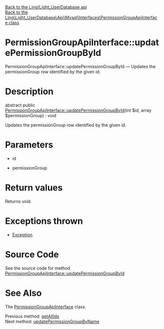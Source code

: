 [Back to the Ling/Light_UserDatabase api](https://github.com/lingtalfi/Light_UserDatabase/blob/master/doc/api/Ling/Light_UserDatabase.md)<br>
[Back to the Ling\Light_UserDatabase\Api\Mysql\Interfaces\PermissionGroupApiInterface class](https://github.com/lingtalfi/Light_UserDatabase/blob/master/doc/api/Ling/Light_UserDatabase/Api/Mysql/Interfaces/PermissionGroupApiInterface.md)


PermissionGroupApiInterface::updatePermissionGroupById
================



PermissionGroupApiInterface::updatePermissionGroupById — Updates the permissionGroup row identified by the given id.




Description
================


abstract public [PermissionGroupApiInterface::updatePermissionGroupById](https://github.com/lingtalfi/Light_UserDatabase/blob/master/doc/api/Ling/Light_UserDatabase/Api/Mysql/Interfaces/PermissionGroupApiInterface/updatePermissionGroupById.md)(int $id, array $permissionGroup) : void




Updates the permissionGroup row identified by the given id.




Parameters
================


- id

    

- permissionGroup

    


Return values
================

Returns void.


Exceptions thrown
================

- [Exception](http://php.net/manual/en/class.exception.php).&nbsp;







Source Code
===========
See the source code for method [PermissionGroupApiInterface::updatePermissionGroupById](https://github.com/lingtalfi/Light_UserDatabase/blob/master/Api/Mysql/Interfaces/PermissionGroupApiInterface.php#L134-L134)


See Also
================

The [PermissionGroupApiInterface](https://github.com/lingtalfi/Light_UserDatabase/blob/master/doc/api/Ling/Light_UserDatabase/Api/Mysql/Interfaces/PermissionGroupApiInterface.md) class.

Previous method: [getAllIds](https://github.com/lingtalfi/Light_UserDatabase/blob/master/doc/api/Ling/Light_UserDatabase/Api/Mysql/Interfaces/PermissionGroupApiInterface/getAllIds.md)<br>Next method: [updatePermissionGroupByName](https://github.com/lingtalfi/Light_UserDatabase/blob/master/doc/api/Ling/Light_UserDatabase/Api/Mysql/Interfaces/PermissionGroupApiInterface/updatePermissionGroupByName.md)<br>


